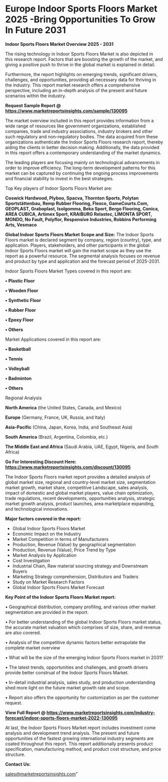 # Europe Indoor Sports Floors Market 2025 -Bring Opportunities To Grow In Future 2031

<Strong> Indoor Sports Floors Market Overview 2025 - 2031</strong>

The rising technology in Indoor Sports Floors Market is also depicted in this research report. Factors that are boosting the growth of the market, and giving a positive push to thrive in the global market is explained in detail.

Furthermore, the report highlights on emerging trends, significant drivers, challenges, and opportunities, providing all necessary data for thriving in the industry. This report market research offers a comprehensive perspective, including an in-depth analysis of the present and future scenarios within the industry.

<strong>Request Sample Report @ <a href=https://www.marketreportsinsights.com/sample/130095>https://www.marketreportsinsights.com/sample/130095</a></strong>

The market overview included in this report provides information from a wide range of resources like government organizations, established companies, trade and industry associations, industry brokers and other such regulatory and non-regulatory bodies. The data acquired from these organizations authenticate the Indoor Sports Floors research report, thereby aiding the clients in better decision making. Additionally, the data provided in this report offers a contemporary understanding of the market dynamics.

The leading players are focusing mainly on technological advancements in order to improve efficiency. The long-term development patterns for this market can be captured by continuing the ongoing process improvements and financial stability to invest in the best strategies.

Top Key players of Indoor Sports Floors Market are:

<strong>Coswick Hardwood, Plyboo, Spacva, Thornton Sports, Polytan Sportstättenbau, Remp Rubber Flooring, Flexco, GameCourts.Com, GEOPLAST, Graboplast, Isolgomma, Beka Sport, Bergo Flooring, Conica, AREA CUBICA, Artimex Sport, KRAIBURG Relastec, LIMONTA SPORT, MONDO, No Fault, Polyflor, Responsive Industries, Robbins Performing Arts, Vesmaco</strong>

<strong><b>Global Indoor Sports Floors Market Scope and Size:</b></strong>
The Indoor Sports Floors market is declared segment by company, region (country), type, and application. Players, stakeholders, and other participants in the global Indoor Sports Floors market will gain the market scope as they use the report as a powerful resource. The segmental analysis focuses on revenue and product by type and application and the forecast period of 2025-2031.

Indoor Sports Floors Market Types covered in this report are:

<strong>• Plastic Floor

• Wooden Floor

• Synthetic Floor

• Rubber Floor

• Epoxy Floor

• Others</strong>

Market Applications covered in this report are:

<strong>• Basketball

• Tennis

• Volleyball

• Badminton

• Others</strong> 

Regional Analysis

<strong>North America</strong> (the United States, Canada, and Mexico)

<strong>Europe</strong> (Germany, France, UK, Russia, and Italy)

<strong>Asia-Pacific</strong> (China, Japan, Korea, India, and Southeast Asia)

<strong>South America</strong> (Brazil, Argentina, Colombia, etc.)

<strong>The Middle East and Africa</strong> (Saudi Arabia, UAE, Egypt, Nigeria, and South Africa)

<strong>Go For Interesting Discount Here: <a href=https://www.marketreportsinsights.com/discount/130095>https://www.marketreportsinsights.com/discount/130095</a></strong>

The Indoor Sports Floors market report provides a detailed analysis of global market size, regional and country-level market size, segmentation market growth, market share, competitive Landscape, sales analysis, impact of domestic and global market players, value chain optimization, trade regulations, recent developments, opportunities analysis, strategic market growth analysis, product launches, area marketplace expanding, and technological innovations.

<strong><b>Major factors covered in the report:</b></strong>
<ul>
  <li>Global Indoor Sports Floors Market </li>
  <li>Economic Impact on the Industry</li>
  <li>Market Competition in terms of Manufacturers</li>
  <li>Production, Revenue (Value) by geographical segmentation</li>
  <li>Production, Revenue (Value), Price Trend by Type</li>
  <li>Market Analysis by Application</li>
  <li>Cost Investigation</li>
  <li>Industrial Chain, Raw material sourcing strategy and Downstream Buyers</li>
  <li>Marketing Strategy comprehension, Distributors and Traders</li>
  <li>Study on Market Research Factors</li>
  <li>Global Indoor Sports Floors Market Forecast</li>
</ul>

<strong><b>Key Point of the Indoor Sports Floors Market report:</b></strong>

• Geographical distribution, company profiling, and various other market segmentation are provided in the report.

• For better understanding of the global Indoor Sports Floors market status, the accurate market valuation which comprises of size, share, and revenue are also covered.

• Analysis of the competitive dynamic factors better extrapolate the complete market overview

• What will be the size of the emerging Indoor Sports Floors market in 2031?

• The latest trends, opportunities and challenges, and growth drivers provide better construal of the Indoor Sports Floors Market.

• In-detail industrial analysis, sales study, and production understanding shed more light on the future market growth rate and scope.

• Report also offers the opportunity for customization as per the customer request.

<strong><b>View Full Report @ <a href=https://www.marketreportsinsights.com/industry-forecast/indoor-sports-floors-market-2022-130095>https://www.marketreportsinsights.com/industry-forecast/indoor-sports-floors-market-2022-130095</a></b></strong>


At last, the Indoor Sports Floors Market report includes investment come analysis and development trend analysis. The present and future opportunities of the fastest growing international industry segments are coated throughout this report. This report additionally presents product specification, manufacturing method, and product cost structure, and price structure.

<strong>Contact Us:</strong>

sales@marketreportsinsights.com"
